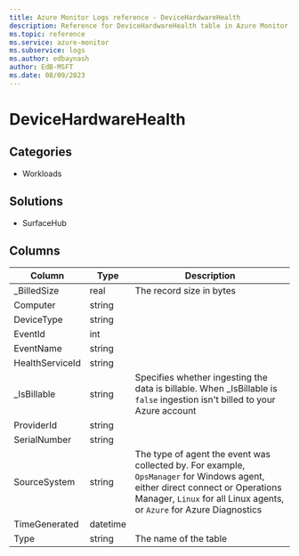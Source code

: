 ```yaml
---
title: Azure Monitor Logs reference - DeviceHardwareHealth
description: Reference for DeviceHardwareHealth table in Azure Monitor Logs.
ms.topic: reference
ms.service: azure-monitor
ms.subservice: logs
ms.author: edbaynash
author: EdB-MSFT
ms.date: 08/09/2023
---
```


# DeviceHardwareHealth



## Categories

- Workloads
## Solutions

- SurfaceHub




## Columns

| Column | Type | Description |
|---|---|---|
| _BilledSize | real | The record size in bytes |
| Computer | string |   |
| DeviceType | string |   |
| EventId | int |   |
| EventName | string |   |
| HealthServiceId | string |   |
| _IsBillable | string | Specifies whether ingesting the data is billable. When _IsBillable is `false` ingestion isn't billed to your Azure account |
| ProviderId | string |   |
| SerialNumber | string |   |
| SourceSystem | string | The type of agent the event was collected by. For example, `OpsManager` for Windows agent, either direct connect or Operations Manager, `Linux` for all Linux agents, or `Azure` for Azure Diagnostics |
| TimeGenerated | datetime |   |
| Type | string | The name of the table |
